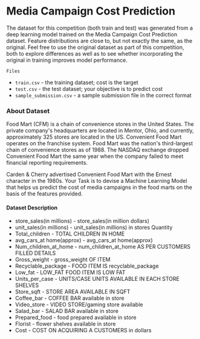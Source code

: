 # Media Campaign Cost Prediction 

The dataset for this competition (both train and test) was generated from a deep learning model trained on the Media Campaign Cost Prediction dataset. Feature distributions are close to, but not exactly the same, as the original. Feel free to use the original dataset as part of this competition, both to explore differences as well as to see whether incorporating the original in training improves model performance.

`Files`

- `train.csv` - the training dataset; cost is the target
- `test.csv` - the test dataset; your objective is to predict cost
- `sample_submission.csv` - a sample submission file in the correct format

### About Dataset

Food Mart (CFM) is a chain of convenience stores in the United States. The private company's headquarters are located in Mentor, Ohio, and currently, approximately 325 stores are located in the US. Convenient Food Mart operates on the franchise system.
Food Mart was the nation's third-largest chain of convenience stores as of 1988.
The NASDAQ exchange dropped Convenient Food Mart the same year when the company failed to meet financial reporting requirements.

Carden & Cherry advertised Convenient Food Mart with the Ernest character in the 1980s.
Your Task is to devise a Machine Learning Model that helps us predict the cost of media campaigns in the food marts on the basis of the features provided.

#### Dataset Description

- store_sales(in millions) - store_sales(in million dollars)
- unit_sales(in millions) - unit_sales(in millions) in stores Quantity
- Total_children - TOTAL CHILDREN IN HOME
- avg_cars_at home(approx) - avg_cars_at home(approx) 
- Num_children_at_home - num_children_at_home AS PER CUSTOMERS FILLED DETAILS
- Gross_weight - gross_weight OF ITEM
- Recyclable_package - FOOD ITEM IS recyclable_package
- Low_fat - LOW_FAT FOOD ITEM IS LOW FAT
- Units_per_case - UNITS/CASE UNITS AVAILABLE IN EACH STORE SHELVES
- Store_sqft - STORE AREA AVAILABLE IN SQFT
- Coffee_bar - COFFEE BAR available in store
- Video_store - VIDEO STORE/gaming store available
- Salad_bar - SALAD BAR available in store
- Prepared_food - food prepared available in store
- Florist - flower shelves available in store
- Cost - COST ON ACQUIRING A CUSTOMERS in dollars